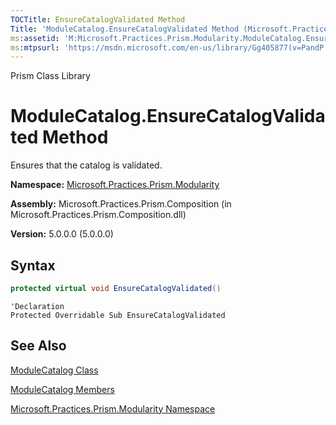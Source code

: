 ```yaml
---
TOCTitle: EnsureCatalogValidated Method
Title: 'ModuleCatalog.EnsureCatalogValidated Method (Microsoft.Practices.Prism.Modularity)'
ms:assetid: 'M:Microsoft.Practices.Prism.Modularity.ModuleCatalog.EnsureCatalogValidated'
ms:mtpsurl: 'https://msdn.microsoft.com/en-us/library/Gg405877(v=PandP.50)'
---
```


Prism Class Library

# ModuleCatalog.EnsureCatalogValidated Method

Ensures that the catalog is validated.

**Namespace:** [Microsoft.Practices.Prism.Modularity](https://msdn.microsoft.com/en-us/library/microsoft.practices.prism.modularity(v=pandp.50))

**Assembly:** Microsoft.Practices.Prism.Composition (in Microsoft.Practices.Prism.Composition.dll)

**Version:** 5.0.0.0 (5.0.0.0)

## Syntax

```C#
protected virtual void EnsureCatalogValidated()

```

```VB
'Declaration
Protected Overridable Sub EnsureCatalogValidated
```

## See Also


[ModuleCatalog Class](https://msdn.microsoft.com/en-us/library/microsoft.practices.prism.modularity.modulecatalog(v=pandp.50))

[ModuleCatalog Members](https://msdn.microsoft.com/en-us/library/microsoft.practices.prism.modularity.modulecatalog_members(v=pandp.50))

[Microsoft.Practices.Prism.Modularity Namespace](https://msdn.microsoft.com/en-us/library/microsoft.practices.prism.modularity(v=pandp.50))
